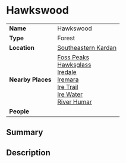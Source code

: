 # Hawkswood

|||
| --- | --- |
| **Name** | Hawkswood | place.4
| **Type** | Forest |
| **Location** | [Southeastern Kardan](../../regions/southeastern-kardan.md) |
| **Nearby Places** | [Foss Peaks](../mountains/foss-peaks.md)<br>[Hawksglass](../../settlements/towns/hawksglass.md)<br>[Iredale](../../settlements/towns/iredale.md)<br>[Iremara](../mountains/iremara.md)<br>[Ire Trail](../../roads/ire-trail.md)<br>[Ire Water](../rivers-lakes/ire-water.md)<br>[River Humar](../rivers-lakes/river-humar.md) |
| **People** | |

## Summary

## Description
